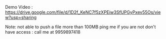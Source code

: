 Demo Video : https://drive.google.com/file/d/1D2f_KeNC7f5zXPEiw3SfUPGyPxev55Os/view?usp=sharing

Note:  not able to push a file more than 100MB
ping me if you are not don't have access : call me at 9959897418
